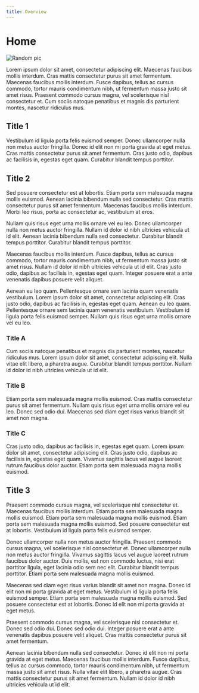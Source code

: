 ```yaml
---
title: Overview
---
```


# Home

![Random pic](https://picsum.photos/id/1074/1600/650)

Lorem ipsum dolor sit amet, consectetur adipiscing elit. Maecenas faucibus mollis interdum. Cras mattis consectetur purus sit amet fermentum. Maecenas faucibus mollis interdum. Fusce dapibus, tellus ac cursus commodo, tortor mauris condimentum nibh, ut fermentum massa justo sit amet risus. Praesent commodo cursus magna, vel scelerisque nisl consectetur et. Cum sociis natoque penatibus et magnis dis parturient montes, nascetur ridiculus mus.

## Title 1

Vestibulum id ligula porta felis euismod semper. Donec ullamcorper nulla non metus auctor fringilla. Donec id elit non mi porta gravida at eget metus. Cras mattis consectetur purus sit amet fermentum. Cras justo odio, dapibus ac facilisis in, egestas eget quam. Curabitur blandit tempus porttitor.

## Title 2

Sed posuere consectetur est at lobortis. Etiam porta sem malesuada magna mollis euismod. Aenean lacinia bibendum nulla sed consectetur. Cras mattis consectetur purus sit amet fermentum. Maecenas faucibus mollis interdum. Morbi leo risus, porta ac consectetur ac, vestibulum at eros.

Nullam quis risus eget urna mollis ornare vel eu leo. Donec ullamcorper nulla non metus auctor fringilla. Nullam id dolor id nibh ultricies vehicula ut id elit. Aenean lacinia bibendum nulla sed consectetur. Curabitur blandit tempus porttitor. Curabitur blandit tempus porttitor.

Maecenas faucibus mollis interdum. Fusce dapibus, tellus ac cursus commodo, tortor mauris condimentum nibh, ut fermentum massa justo sit amet risus. Nullam id dolor id nibh ultricies vehicula ut id elit. Cras justo odio, dapibus ac facilisis in, egestas eget quam. Integer posuere erat a ante venenatis dapibus posuere velit aliquet.

Aenean eu leo quam. Pellentesque ornare sem lacinia quam venenatis vestibulum. Lorem ipsum dolor sit amet, consectetur adipiscing elit. Cras justo odio, dapibus ac facilisis in, egestas eget quam. Aenean eu leo quam. Pellentesque ornare sem lacinia quam venenatis vestibulum. Vestibulum id ligula porta felis euismod semper. Nullam quis risus eget urna mollis ornare vel eu leo.

### Title A

Cum sociis natoque penatibus et magnis dis parturient montes, nascetur ridiculus mus. Lorem ipsum dolor sit amet, consectetur adipiscing elit. Nulla vitae elit libero, a pharetra augue. Curabitur blandit tempus porttitor. Nullam id dolor id nibh ultricies vehicula ut id elit.

### Title B

Etiam porta sem malesuada magna mollis euismod. Cras mattis consectetur purus sit amet fermentum. Nullam quis risus eget urna mollis ornare vel eu leo. Donec sed odio dui. Maecenas sed diam eget risus varius blandit sit amet non magna.

### Title C

Cras justo odio, dapibus ac facilisis in, egestas eget quam. Lorem ipsum dolor sit amet, consectetur adipiscing elit. Cras justo odio, dapibus ac facilisis in, egestas eget quam. Vivamus sagittis lacus vel augue laoreet rutrum faucibus dolor auctor. Etiam porta sem malesuada magna mollis euismod.

## Title 3

Praesent commodo cursus magna, vel scelerisque nisl consectetur et. Maecenas faucibus mollis interdum. Etiam porta sem malesuada magna mollis euismod. Etiam porta sem malesuada magna mollis euismod. Etiam porta sem malesuada magna mollis euismod. Sed posuere consectetur est at lobortis. Vestibulum id ligula porta felis euismod semper.

Donec ullamcorper nulla non metus auctor fringilla. Praesent commodo cursus magna, vel scelerisque nisl consectetur et. Donec ullamcorper nulla non metus auctor fringilla. Vivamus sagittis lacus vel augue laoreet rutrum faucibus dolor auctor. Duis mollis, est non commodo luctus, nisi erat porttitor ligula, eget lacinia odio sem nec elit. Curabitur blandit tempus porttitor. Etiam porta sem malesuada magna mollis euismod.

Maecenas sed diam eget risus varius blandit sit amet non magna. Donec id elit non mi porta gravida at eget metus. Vestibulum id ligula porta felis euismod semper. Etiam porta sem malesuada magna mollis euismod. Sed posuere consectetur est at lobortis. Donec id elit non mi porta gravida at eget metus.

Praesent commodo cursus magna, vel scelerisque nisl consectetur et. Donec sed odio dui. Donec sed odio dui. Integer posuere erat a ante venenatis dapibus posuere velit aliquet. Cras mattis consectetur purus sit amet fermentum.

Aenean lacinia bibendum nulla sed consectetur. Donec id elit non mi porta gravida at eget metus. Maecenas faucibus mollis interdum. Fusce dapibus, tellus ac cursus commodo, tortor mauris condimentum nibh, ut fermentum massa justo sit amet risus. Nulla vitae elit libero, a pharetra augue. Cras mattis consectetur purus sit amet fermentum. Nullam id dolor id nibh ultricies vehicula ut id elit.
